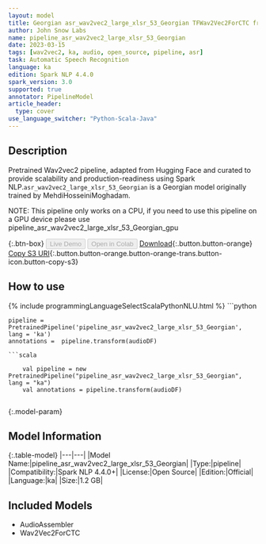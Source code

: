 ```yaml
---
layout: model
title: Georgian asr_wav2vec2_large_xlsr_53_Georgian TFWav2Vec2ForCTC from MehdiHosseiniMoghadam
author: John Snow Labs
name: pipeline_asr_wav2vec2_large_xlsr_53_Georgian
date: 2023-03-15
tags: [wav2vec2, ka, audio, open_source, pipeline, asr]
task: Automatic Speech Recognition
language: ka
edition: Spark NLP 4.4.0
spark_version: 3.0
supported: true
annotator: PipelineModel
article_header:
  type: cover
use_language_switcher: "Python-Scala-Java"
---
```


## Description

Pretrained Wav2vec2  pipeline, adapted from Hugging Face and curated to provide scalability and production-readiness using Spark NLP.`asr_wav2vec2_large_xlsr_53_Georgian` is a Georgian model originally trained by MehdiHosseiniMoghadam.

NOTE: This pipeline only works on a CPU, if you need to use this pipeline on a GPU device please use pipeline_asr_wav2vec2_large_xlsr_53_Georgian_gpu

{:.btn-box}
<button class="button button-orange" disabled>Live Demo</button>
<button class="button button-orange" disabled>Open in Colab</button>
[Download](https://s3.amazonaws.com/auxdata.johnsnowlabs.com/public/models/pipeline_asr_wav2vec2_large_xlsr_53_Georgian_ka_4.4.0_3.0_1678908247126.zip){:.button.button-orange}
[Copy S3 URI](s3://auxdata.johnsnowlabs.com/public/models/pipeline_asr_wav2vec2_large_xlsr_53_Georgian_ka_4.4.0_3.0_1678908247126.zip){:.button.button-orange.button-orange-trans.button-icon.button-copy-s3}

## How to use



<div class="tabs-box" markdown="1">
{% include programmingLanguageSelectScalaPythonNLU.html %}
```python

    pipeline = PretrainedPipeline('pipeline_asr_wav2vec2_large_xlsr_53_Georgian', lang = 'ka')
    annotations =  pipeline.transform(audioDF)
    
```
```scala

    val pipeline = new PretrainedPipeline("pipeline_asr_wav2vec2_large_xlsr_53_Georgian", lang = "ka")
    val annotations = pipeline.transform(audioDF)
    
```
</div>

{:.model-param}
## Model Information

{:.table-model}
|---|---|
|Model Name:|pipeline_asr_wav2vec2_large_xlsr_53_Georgian|
|Type:|pipeline|
|Compatibility:|Spark NLP 4.4.0+|
|License:|Open Source|
|Edition:|Official|
|Language:|ka|
|Size:|1.2 GB|

## Included Models

- AudioAssembler
- Wav2Vec2ForCTC